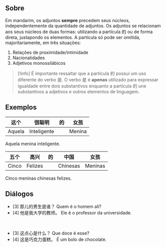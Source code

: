 ## Sobre

Em mandarim, os adjuntos **sempre** precedem seus núcleos, independentemente da quantidade de adjuntos. Os adjuntos se relacionam aos seus núcleos de duas formas: utilizando a partícula 的 ou de forma direta, justapondo os elementos. A partícula só pode ser omitida, majoritariamente, em três situações:
1. Relações de proximidade/intimidade
2. Nacionalidades
3. Adjetivos monossilábicos

> [!info]
> É importante ressaltar que a partícula 的 possuí um uso diferente do verbo 是. O verbo 是 é **apenas** utilizado para expressar igualdade entre dois substantivos enquanto a partícula 的 une substantivos a adjetivos e outros elementos de linguagem.

## Exemplos

| 这个     | 很聪明         | 的   | 女孩     |
| ------ | ----------- | --- | ------ |
| Aquela | Inteligente |     | Menina |
Aquela menina inteligente.

| 五个    | 高兴      | 的   | 中国       | 女孩      |
| ----- | ------- | --- | -------- | ------- |
| Cinco | Felizes |     | Chinesas | Meninas |
Cinco meninas chinesas felizes.

## Diálogos

- [3] 那儿的男生是谁？
     Quem é o homem ali?
- [4] 他是我大学的教师。
     Ele é o professor da universidade.

<br>

- [3] 这点心是什么？
     Que doce é esse?
- [4] 这是巧克力蛋糕。
     É um bolo de chocolate.
